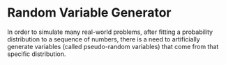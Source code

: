# Random Variable Generator

In order to simulate many real-world problems, after fitting a probability distribution to a sequence of numbers, there is a need to artificially generate variables (called pseudo-random variables) that come from that specific distribution. 
